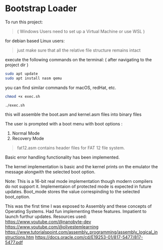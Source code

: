# Bootstrap Loader

To run this project: 
>( Windows Users need to set up a Virtual Machine or use WSL )

for debian based Linux users:
>just make sure that all the relative file structure remains intact

execute the following commands on the terminal: ( after navigating to the project dir )

```bash
sudo apt update
sudo apt install nasm qemu
```
you can find similar commands for macOS, redHat, etc.

```bash
chmod +x exec.sh
```

```bash
./exec.sh
```
this will assemble the boot.asm and kernel.asm files into binary files

The user is prompted with a boot menu with boot options :
1. Normal Mode
2. Recovery Mode

>fat12.asm contains header files for FAT 12 file system.

Basic error handling functionality has been implemented.

The kernel implementation is basic and the kernel prints on the emulator the message alongwith the selected boot option.

Note: This is a 16-bit real mode implementation though modern compilers do not support it. Implementaion of protected mode is expected in future updates.
Boot_mode stores the value correspinding to the selected boot_option.

This was the first time I was exposed to Assembly and these concepts of Operating Systems. Had fun implementing these features. Impatient to launch furthur updates.
Resources used: 
https://www.youtube.com/@nanobyte-dev
https://www.youtube.com/@olivestemlearning
https://www.tutorialspoint.com/assembly_programming/assembly_logical_instructions.htm
https://docs.oracle.com/cd/E19253-01/817-5477/817-5477.pdf
